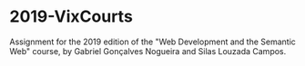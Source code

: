 # 2019-VixCourts
Assignment for the 2019 edition of the "Web Development and the Semantic Web" course, by Gabriel Gonçalves Nogueira and Silas Louzada Campos.
